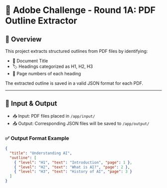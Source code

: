 # 📘 Adobe Challenge - Round 1A: PDF Outline Extractor

## 📄 Overview
This project extracts structured outlines from PDF files by identifying:
- 📌 Document Title
- 🏷️ Headings categorized as H1, H2, H3
- 📍 Page numbers of each heading

The extracted outline is saved in a valid JSON format for each PDF.

---

## 📂 Input & Output

- 📥 Input: PDF files placed in `/app/input/`
- 📤 Output: Corresponding JSON files will be saved to `/app/output/`

### ✅ Output Format Example
```json
{
  "title": "Understanding AI",
  "outline": [
    { "level": "H1", "text": "Introduction", "page": 1 },
    { "level": "H2", "text": "What is AI?", "page": 2 },
    { "level": "H3", "text": "History of AI", "page": 3 }
  ]
}
